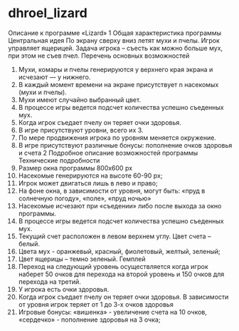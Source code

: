 dhroel_lizard
=============
Описание к программе
«Lizard»
1 Общая характеристика программы
Центральная идея
По экрану сверху вниз летят мухи и пчелы. Игрок управляет ящерицей. Задача игрока – съесть как можно больше мух, при этом не съев пчел.
Перечень основных возможностей
1.	Мухи, комары и пчелы генерируются у верхнего края экрана и исчезают — у нижнего.
2.	В каждый момент времени на экране присутствует n насекомых (мухи и пчелы).
3.	Мухи имеют случайно выбранный цвет.
4.	В процессе игры ведется подсчет количества успешно съеденных мух.
5.	Когда игрок съедает пчелу он теряет очки здоровья.
6.	В игре присутствуют уровни, всего их 3.
7.	По мере продвижения игрока по уровням меняется окружение.
8.	В игре присутствуют различные бонусы: пополнение очков здоровья и счета
2 Подробное описание возможностей программы
Технические подробности
1.	Размер окна программы 800x600 px
2.	Насекомые генерируются на высоте 60-90 pх;
3.	Игрок может двигаться лишь в лево и право;
4.	На фоне окна, в зависимости от уровня, могут быть: «пруд в солнечную погоду», «поле», «пруд ночью»
5.	Насекомые исчезают при «съедении» либо после выхода за окно программы.
6.	В процессе игры ведется подсчет количества успешно съеденных мух.
7.	Текущий счет расположен в левом верхнем углу. Цвет счета – белый.
8.	Цвета мух - оранжевый, красный, фиолетовый, желтый, зеленый;
9.	Цвет ящерицы – темно зеленый.
Гемплей 
1.	Переход на следующий уровень осуществляется когда игрок наберет 50 очков для перехода на второй уровень и 150 очков для перехода на третий.
2.	У игрока есть очки здоровья. 
3.	Когда игрок съедает пчелу он теряет очки здоровья. В зависимости от уровня игрок теряет от 1 до 3-х очков здоровья
4.	Игровые бонусы: «вишенка» - увеличение счета на 10 очков, «сердечко» - пополнение здоровья на 3 очка;

